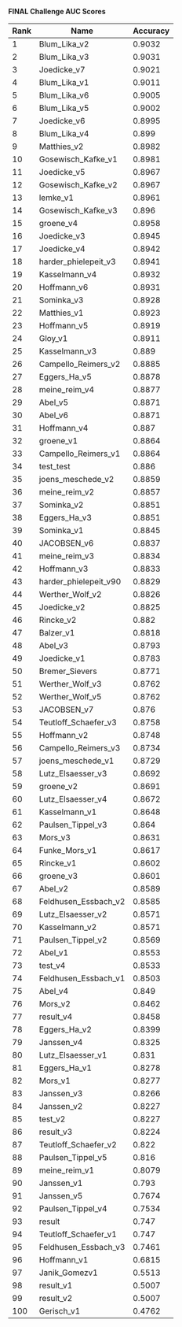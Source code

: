 **FINAL Challenge AUC Scores**


|Rank|Name|Accuracy|
|----|-----|---|
|1|Blum_Lika_v2|0.9032| 
|2|Blum_Lika_v3|0.9031| 
|3|Joedicke_v7|0.9021| 
|4|Blum_Lika_v1|0.9011| 
|5|Blum_Lika_v6|0.9005| 
|6|Blum_Lika_v5|0.9002| 
|7|Joedicke_v6|0.8995| 
|8|Blum_Lika_v4|0.899| 
|9|Matthies_v2|0.8982| 
|10|Gosewisch_Kafke_v1|0.8981| 
|11|Joedicke_v5|0.8967| 
|12|Gosewisch_Kafke_v2|0.8967| 
|13|lemke_v1|0.8961| 
|14|Gosewisch_Kafke_v3|0.896| 
|15|groene_v4|0.8958| 
|16|Joedicke_v3|0.8945| 
|17|Joedicke_v4|0.8942| 
|18|harder_phielepeit_v3|0.8941| 
|19|Kasselmann_v4|0.8932| 
|20|Hoffmann_v6|0.8931| 
|21|Sominka_v3|0.8928| 
|22|Matthies_v1|0.8923| 
|23|Hoffmann_v5|0.8919| 
|24|Gloy_v1|0.8911| 
|25|Kasselmann_v3|0.889| 
|26|Campello_Reimers_v2|0.8885| 
|27|Eggers_Ha_v5|0.8878| 
|28|meine_reim_v4|0.8877| 
|29|Abel_v5|0.8871| 
|30|Abel_v6|0.8871| 
|31|Hoffmann_v4|0.887| 
|32|groene_v1|0.8864| 
|33|Campello_Reimers_v1|0.8864| 
|34|test_test|0.886| 
|35|joens_meschede_v2|0.8859| 
|36|meine_reim_v2|0.8857| 
|37|Sominka_v2|0.8851| 
|38|Eggers_Ha_v3|0.8851| 
|39|Sominka_v1|0.8845| 
|40|JACOBSEN_v6|0.8837| 
|41|meine_reim_v3|0.8834| 
|42|Hoffmann_v3|0.8833| 
|43|harder_phielepeit_v90|0.8829| 
|44|Werther_Wolf_v2|0.8826| 
|45|Joedicke_v2|0.8825| 
|46|Rincke_v2|0.882| 
|47|Balzer_v1|0.8818| 
|48|Abel_v3|0.8793| 
|49|Joedicke_v1|0.8783| 
|50|Bremer_Sievers|0.8771| 
|51|Werther_Wolf_v3|0.8762| 
|52|Werther_Wolf_v5|0.8762| 
|53|JACOBSEN_v7|0.876| 
|54|Teutloff_Schaefer_v3|0.8758| 
|55|Hoffmann_v2|0.8748| 
|56|Campello_Reimers_v3|0.8734| 
|57|joens_meschede_v1|0.8729| 
|58|Lutz_Elsaesser_v3|0.8692| 
|59|groene_v2|0.8691| 
|60|Lutz_Elsaesser_v4|0.8672| 
|61|Kasselmann_v1|0.8648| 
|62|Paulsen_Tippel_v3|0.864| 
|63|Mors_v3|0.8631| 
|64|Funke_Mors_v1|0.8617| 
|65|Rincke_v1|0.8602| 
|66|groene_v3|0.8601| 
|67|Abel_v2|0.8589| 
|68|Feldhusen_Essbach_v2|0.8585| 
|69|Lutz_Elsaesser_v2|0.8571| 
|70|Kasselmann_v2|0.8571| 
|71|Paulsen_Tippel_v2|0.8569| 
|72|Abel_v1|0.8553| 
|73|test_v4|0.8533| 
|74|Feldhusen_Essbach_v1|0.8503| 
|75|Abel_v4|0.849| 
|76|Mors_v2|0.8462| 
|77|result_v4|0.8458| 
|78|Eggers_Ha_v2|0.8399| 
|79|Janssen_v4|0.8325| 
|80|Lutz_Elsaesser_v1|0.831| 
|81|Eggers_Ha_v1|0.8278| 
|82|Mors_v1|0.8277| 
|83|Janssen_v3|0.8266| 
|84|Janssen_v2|0.8227| 
|85|test_v2|0.8227| 
|86|result_v3|0.8224| 
|87|Teutloff_Schaefer_v2|0.822| 
|88|Paulsen_Tippel_v5|0.816| 
|89|meine_reim_v1|0.8079| 
|90|Janssen_v1|0.793| 
|91|Janssen_v5|0.7674| 
|92|Paulsen_Tippel_v4|0.7534| 
|93|result|0.747| 
|94|Teutloff_Schaefer_v1|0.747| 
|95|Feldhusen_Essbach_v3|0.7461| 
|96|Hoffmann_v1|0.6815| 
|97|Janik_Gomezv1|0.5513| 
|98|result_v1|0.5007| 
|99|result_v2|0.5007| 
|100|Gerisch_v1|0.4762| 
